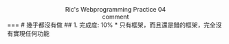 <div style="text-align:center">Ric's Webprogramming Practice 04<br>comment</div>
===
# 幾乎都沒有做
## 1. 完成度: 10%
* 只有框架，而且還是錯的框架，完全沒有實現任何功能

